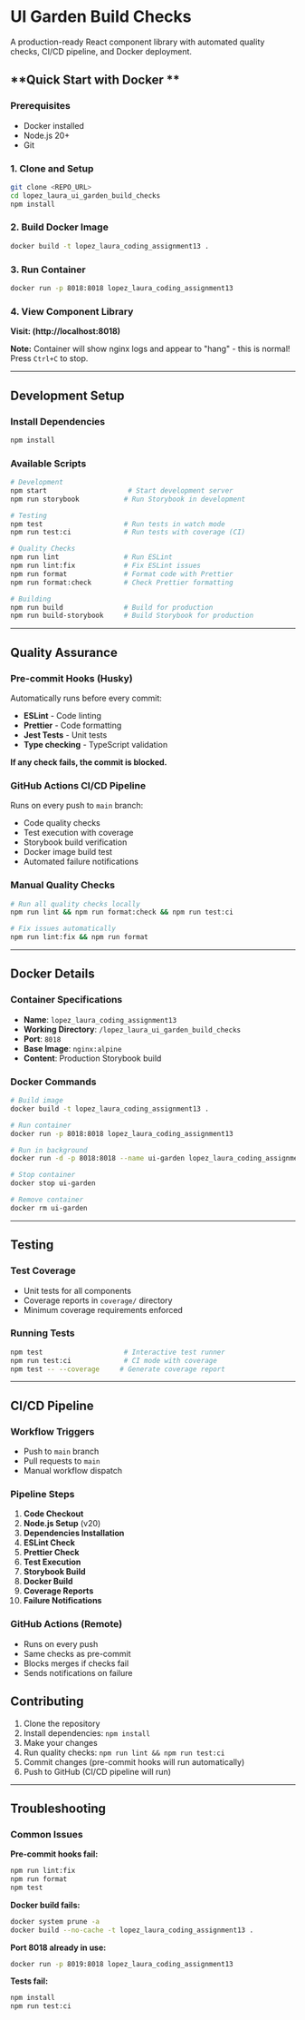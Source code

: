 # UI Garden Build Checks

A production-ready React component library with automated quality checks, CI/CD pipeline, and Docker deployment.


## **Quick Start with Docker **

### **Prerequisites**
- Docker installed
- Node.js 20+
- Git

### **1. Clone and Setup**
```bash
git clone <REPO_URL>
cd lopez_laura_ui_garden_build_checks
npm install
```

### **2. Build Docker Image**
```bash
docker build -t lopez_laura_coding_assignment13 .
```

### **3. Run Container**
```bash
docker run -p 8018:8018 lopez_laura_coding_assignment13
```

### **4. View Component Library**
**Visit: (http://localhost:8018)**

**Note:** Container will show nginx logs and appear to "hang" - this is normal! Press `Ctrl+C` to stop.

---

## **Development Setup**

### **Install Dependencies**
```bash
npm install
```

### **Available Scripts**
```bash
# Development
npm start                    # Start development server
npm run storybook           # Run Storybook in development

# Testing
npm test                    # Run tests in watch mode
npm run test:ci             # Run tests with coverage (CI)

# Quality Checks
npm run lint                # Run ESLint
npm run lint:fix            # Fix ESLint issues
npm run format              # Format code with Prettier
npm run format:check        # Check Prettier formatting

# Building
npm run build               # Build for production
npm run build-storybook     # Build Storybook for production
```

---

## **Quality Assurance**

### **Pre-commit Hooks (Husky)**
Automatically runs before every commit:
- **ESLint** - Code linting
- **Prettier** - Code formatting  
- **Jest Tests** - Unit tests
- **Type checking** - TypeScript validation

**If any check fails, the commit is blocked.**

### **GitHub Actions CI/CD Pipeline**
Runs on every push to `main` branch:
- Code quality checks
- Test execution with coverage
- Storybook build verification
- Docker image build test
- Automated failure notifications

### **Manual Quality Checks**
```bash
# Run all quality checks locally
npm run lint && npm run format:check && npm run test:ci

# Fix issues automatically
npm run lint:fix && npm run format
```

---

## **Docker Details**

### **Container Specifications**
- **Name**: `lopez_laura_coding_assignment13`
- **Working Directory**: `/lopez_laura_ui_garden_build_checks`
- **Port**: `8018`
- **Base Image**: `nginx:alpine`
- **Content**: Production Storybook build

### **Docker Commands**
```bash
# Build image
docker build -t lopez_laura_coding_assignment13 .

# Run container
docker run -p 8018:8018 lopez_laura_coding_assignment13

# Run in background
docker run -d -p 8018:8018 --name ui-garden lopez_laura_coding_assignment13

# Stop container
docker stop ui-garden

# Remove container
docker rm ui-garden
```

---

## **Testing**

### **Test Coverage**
- Unit tests for all components
- Coverage reports in `coverage/` directory
- Minimum coverage requirements enforced

### **Running Tests**
```bash
npm test                    # Interactive test runner
npm run test:ci             # CI mode with coverage
npm test -- --coverage     # Generate coverage report
```

---


## **CI/CD Pipeline**

### **Workflow Triggers**
- Push to `main` branch
- Pull requests to `main`
- Manual workflow dispatch

### **Pipeline Steps**
1. **Code Checkout**
2. **Node.js Setup** (v20)
3. **Dependencies Installation**
4. **ESLint Check**
5. **Prettier Check**
6. **Test Execution**
7. **Storybook Build**
8. **Docker Build**
9. **Coverage Reports**
10. **Failure Notifications**


### **GitHub Actions (Remote)**
- Runs on every push
- Same checks as pre-commit
- Blocks merges if checks fail
- Sends notifications on failure


## **Contributing**

1. Clone the repository
2. Install dependencies: `npm install`
3. Make your changes
4. Run quality checks: `npm run lint && npm run test:ci`
5. Commit changes (pre-commit hooks will run automatically)
6. Push to GitHub (CI/CD pipeline will run)

---

## **Troubleshooting**

### **Common Issues**

**Pre-commit hooks fail:**
```bash
npm run lint:fix
npm run format
npm test
```

**Docker build fails:**
```bash
docker system prune -a
docker build --no-cache -t lopez_laura_coding_assignment13 .
```

**Port 8018 already in use:**
```bash
docker run -p 8019:8018 lopez_laura_coding_assignment13
```

**Tests fail:**
```bash
npm install
npm run test:ci
```